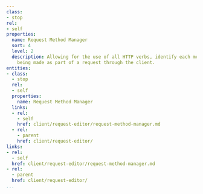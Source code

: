 ```yaml
---
class:
- stop
rel:
- self
properties:
  name: Request Method Manager
  sort: 4
  level: 2
  description: Allowing for the use of all HTTP verbs, identify each method that is
    being made as part of a request through the client.
entities:
- class:
  - stop
  rel:
  - self
  properties:
    name: Request Method Manager
  links:
  - rel:
    - self
    href: client/request-editor/request-method-manager.md
  - rel:
    - parent
    href: client/request-editor/
links:
- rel:
  - self
  href: client/request-editor/request-method-manager.md
- rel:
  - parent
  href: client/request-editor/
...
```


